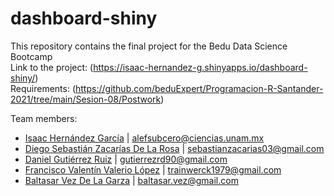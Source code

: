 # dashboard-shiny

This repository contains the final project for the Bedu Data Science Bootcamp \
Link to the project:
(https://isaac-hernandez-g.shinyapps.io/dashboard-shiny/) \
Requirements:
(https://github.com/beduExpert/Programacion-R-Santander-2021/tree/main/Sesion-08/Postwork)

Team members:
-   [Isaac Hernández García](https://github.com/axiom-of-choice) | alefsubcero@ciencias.unam.mx
-   [Diego Sebastián Zacarías De La Rosa](https://github.com/sebastianzacarias) | sebastianzacarias03@gmail.com
-   [Daniel Gutiérrez Ruiz](https://github.com/gutierrezrd90) | gutierrezrd90@gmail.com
-   [Francisco Valentín Valerio López](https://github.com/FranzValerio) | trainwerck1979@gmail.com
-   [Baltasar Vez De La Garza](https://github.com/BaltaV) | baltasar.vez@gmail.com

